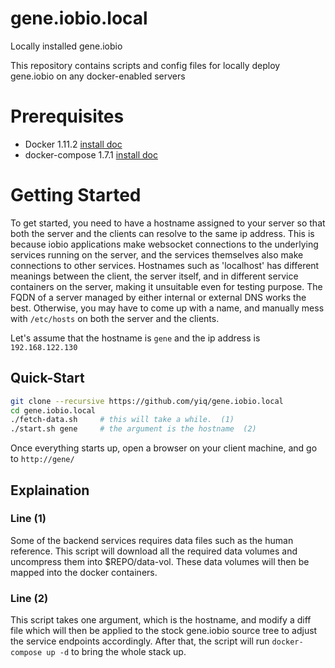 # gene.iobio.local
Locally installed gene.iobio

This repository contains scripts and config files for locally deploy gene.iobio on any docker-enabled servers

# Prerequisites
  * Docker 1.11.2  [install doc](https://docs.docker.com/engine/installation/linux/)
  * docker-compose 1.7.1  [install doc](https://docs.docker.com/compose/install/)

# Getting Started
To get started, you need to have a hostname assigned to your server so that both the server and the clients can resolve to the same ip address. This is because iobio applications make websocket connections to the underlying services running on the server, and the services themselves also make connections to other services. Hostnames such as 'localhost' has different meanings between the client, the server itself, and in different service containers on the server, making it unsuitable even for testing purpose. The FQDN of a server managed by either internal or external DNS works the best. Otherwise, you may have to come up with a name, and manually mess with `/etc/hosts` on both the server and the clients.

Let's assume that the hostname is `gene` and the ip address is `192.168.122.130`

## Quick-Start
```bash
git clone --recursive https://github.com/yiq/gene.iobio.local
cd gene.iobio.local
./fetch-data.sh     # this will take a while.  (1)
./start.sh gene     # the argument is the hostname  (2)
```
Once everything starts up, open a browser on your client machine, and go to `http://gene/`

## Explaination
### Line (1)
Some of the backend services requires data files such as the human reference. This script will download all the required data volumes and uncompress them into $REPO/data-vol. These data volumes will then be mapped into the docker containers.

### Line (2)
This script takes one argument, which is the hostname, and modify a diff file which will then be applied to the stock gene.iobio source tree to adjust the service endpoints accordingly. After that, the script will run `docker-compose up -d` to bring the whole stack up.

